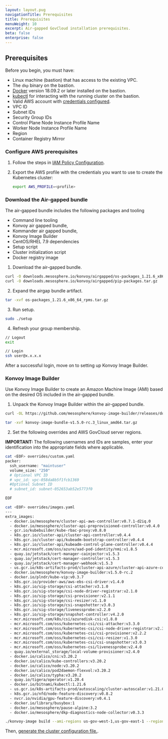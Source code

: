 ```yaml
---
layout: layout.pug
navigationTitle: Prerequisites
title: Prerequisites
menuWeight: 10
excerpt: Air-gapped GovCloud installation prerequisites.
beta: false
enterprise: false
---
```


## Prerequisites

Before you begin, you must have:

- Linux machine (bastion) that has access to the existing VPC.
- The `dkp` binary on the bastion.
- [Docker][install_docker] version 18.09.2 or later installed on the bastion.
- [kubectl][install_kubectl] for interacting with the running cluster on the bastion.
- Valid AWS account with [credentials configured][aws_credentials].
- VPC ID
- Subnet IDs
- Security Group IDs
- Control Plane Node Instance Profile Name
- Worker Node Instance Profile Name
- Region
- Container Registry Mirror

### Configure AWS prerequisites

1.  Follow the steps in [IAM Policy Configuration](../../iam-policies).

2.  Export the AWS profile with the credentials you want to use to create the Kubernetes cluster:

     ```sh
     export AWS_PROFILE=<profile>
     ```
### Download the Air-gapped bundle
The air-gapped bundle includes the following packages and tooling

- Command line tooling
- Konvoy air gapped bundle,
- Kommander air gapped bundle,
- Konvoy Image Builder
- CentOS/RHEL 7.9 dependencies
- Setup script
- Cluster initialization script
- Docker registry image

1. Download the air-gapped bundle.

```sh
curl -O downloads.mesosphere.io/konvoy/airgapped/os-packages_1.21.6_x86_64_rpms.tar.gz
curl -O downloads.mesosphere.io/konvoy/airgapped/pip-packages.tar.gz
```

2. Expand the airgap bundle artifact.

```sh
tar -xvf os-packages_1.21.6_x86_64_rpms.tar.gz
```
3. Run setup.

```sh
sudo ./setup
```
4. Refresh your group membership.

```sh
// Logout
exit

// Login
ssh user@x.x.x.x
```
After a successful login, move on to setting up Konvoy Image Builder.

### Konvoy Image Builder

Use Konvoy Image Builder to create an Amazon Machine Image (AMI) based on the desired OS included in the air-gapped bundle.

1. Unpack the Konvoy Image Builder within the air-gapped bundle.
```sh
curl -OL https://github.com/mesosphere/konvoy-image-builder/releases/download/v1.5.0-rc.3/konvoy-image-bundle-v1.5.0-rc.3_linux_amd64.tar.gz

tar -xvf konvoy-image-bundle-v1.5.0-rc.3_linux_amd64.tar.gz
```
2. Set the following overrides and AWS GovCloud server regions.
<p class="message--important"><strong>IMPORTANT: </strong>The following usernames and IDs are samples, enter your identification into the appropriate fields where applicable.</p>

```sh
cat <EOF> overrides/custom.yaml
packer:
  ssh_username: "maintuser"
  volume_size: "250"
  # Optional VPC ID
  # vpc_id: vpc-058da8b5f1fcb1369
  #Optional Subnet ID
  # subnet_id: subnet-052653ab52e5773f0

EOF
```
```sh
cat <EOF> overrides/images.yaml
---
extra_images:
  - docker.io/mesosphere/cluster-api-aws-controller:v0.7.1-d2iq.0
  - docker.io/mesosphere/cluster-api-preprovisioned-controller:v0.4.0
  - gcr.io/kubebuilder/kube-rbac-proxy:v0.8.0
  - k8s.gcr.io/cluster-api/cluster-api-controller:v0.4.4
  - k8s.gcr.io/cluster-api/kubeadm-bootstrap-controller:v0.4.4
  - k8s.gcr.io/cluster-api/kubeadm-control-plane-controller:v0.4.4
  - mcr.microsoft.com/oss/azure/aad-pod-identity/nmi:v1.8.5
  - quay.io/jetstack/cert-manager-cainjector:v1.5.3
  - quay.io/jetstack/cert-manager-controller:v1.5.3
  - quay.io/jetstack/cert-manager-webhook:v1.5.3
  - us.gcr.io/k8s-artifacts-prod/cluster-api-azure/cluster-api-azure-controller:v0.5.3
  - docker.io/mesosphere/konvoy-image-builder:v1.5.0-rc.2
  - docker.io/plndr/kube-vip:v0.3.7
  - k8s.gcr.io/provider-aws/aws-ebs-csi-driver:v1.4.0
  - k8s.gcr.io/sig-storage/csi-attacher:v3.1.0
  - k8s.gcr.io/sig-storage/csi-node-driver-registrar:v2.1.0
  - k8s.gcr.io/sig-storage/csi-provisioner:v2.1.1
  - k8s.gcr.io/sig-storage/csi-resizer:v1.1.0
  - k8s.gcr.io/sig-storage/csi-snapshotter:v3.0.3
  - k8s.gcr.io/sig-storage/livenessprobe:v2.2.0
  - k8s.gcr.io/sig-storage/snapshot-controller:v4.2.0
  - mcr.microsoft.com/k8s/csi/azuredisk-csi:v1.8.0
  - mcr.microsoft.com/oss/kubernetes-csi/csi-attacher:v3.3.0
  - mcr.microsoft.com/oss/kubernetes-csi/csi-node-driver-registrar:v2.3.0
  - mcr.microsoft.com/oss/kubernetes-csi/csi-provisioner:v2.2.2
  - mcr.microsoft.com/oss/kubernetes-csi/csi-resizer:v1.3.0
  - mcr.microsoft.com/oss/kubernetes-csi/csi-snapshotter:v3.0.3
  - mcr.microsoft.com/oss/kubernetes-csi/livenessprobe:v2.4.0
  - quay.io/external_storage/local-volume-provisioner:v2.4.0
  - docker.io/calico/cni:v3.20.2
  - docker.io/calico/kube-controllers:v3.20.2
  - docker.io/calico/node:v3.20.2
  - docker.io/calico/pod2daemon-flexvol:v3.20.2
  - docker.io/calico/typha:v3.20.2
  - quay.io/tigera/operator:v1.20.4
  - docker.io/bitnami/kubectl:1.21.6
  - us.gcr.io/k8s-artifacts-prod/autoscaling/cluster-autoscaler:v1.21.0
  - k8s.gcr.io/nfd/node-feature-discovery:v0.8.2
  - nvcr.io/nvidia/gpu-feature-discovery:v0.4.1
  - docker.io/library/busybox:1
  - docker.io/mesosphere/pause-alpine:3.2
  - docker.io/mesosphere/dkp-diagnostics-node-collector:v0.3.3
```
```sh
./konvoy-image build --ami-regions us-gov-west-1,us-gov-east-1 --region us-gov-east-1 --source-ami ami-092e75227e47facfc --overrides overrides/custom.yaml --overrides overrides/images.yaml images/ami/centos-7.yaml
```
Then, [generate the cluster configuration file.][clusterconfig].

[clusterconfig]: ../clusterconfig
[install_docker]: https://docs.docker.com/get-docker/
[install_kubectl]: https://kubernetes.io/docs/tasks/tools/#kubectl
[aws_credentials]: https://docs.aws.amazon.com/cli/latest/userguide/cli-configure-profiles.html
